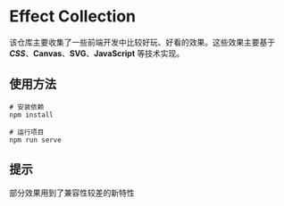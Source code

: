 # Effect Collection

该仓库主要收集了一些前端开发中比较好玩、好看的效果。这些效果主要基于 ***CSS***、**Canvas**、**SVG**、**JavaScript** 等技术实现。

## 使用方法

```shell
# 安装依赖
npm install

# 运行项目
npm run serve
```

## 提示
部分效果用到了兼容性较差的新特性




